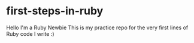 # first-steps-in-ruby
Hello I'm a Ruby Newbie
This is my practice repo for the very first lines of Ruby code I write :) 
